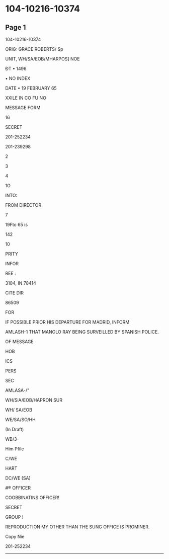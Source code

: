 # 104-10216-10374

## Page 1

104-10216-10374

ORIG: GRACE ROBERTS/ Sp

UNIT, WH/SA/EOB/MHARPOS] NOE

ĐT • 1496

• NO INDEX

DATE • 19 FEBRUARY 65

XXILE IN CO FU NO

MESSAGE FORM

16

SECRET

201-252234

201-239298

2

3

4

1O

INTO:

FROM DIRECTOR

7

19Fto 65 is

142

10

PRITY

INFOR

REE :

3104, IN 78414

CITE DIR

86509

FOR

IF POSSIBLE PRIOR HIS DEPARTURE FOR MADRID, INFORM

AMLASH-1 THAT MANOLO RAY BEING SURVEILLED BY SPANISH POLICE.

OF MESSAGE

HOB

ICS

PERS

SEC

AMLASA-/"

WH/SiA/EOB/HAPRON SUR

WH/ SA/EOB

WE/SA/SO/HH

(In Draft)

WB/3-

Him Pfile

C/WE

HART

DC/WE (SA)

#® OFFICER

COOBBINATINS OFFICER!

SECRET

GROUP !

REPRODUCTION MY OTHER THAN THE SUNG OFFICE IS PROMINER.

Copy Nie

201-252234

---

